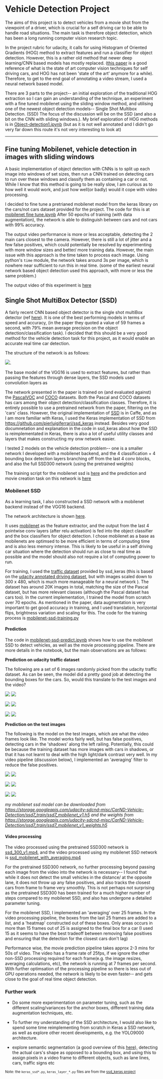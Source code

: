 # Vehicle Detection Project

The aims of this project is to detect vehicles from a movie shot from the viewpoint of a driver, which is crucial for a self
driving car to be able to handle road situations. The main task is therefore object detection, which has been a long running computer
vision research topic.

In the project rubric for udacity, it calls for using Histogram of Oriented Gradients (HOG) method to extract features and
run a classifier for object detection. However, this is a rather old method that newer deep learning/CNN based models has mostly replaced.
([this paper](http://arxiv.org/abs/1704.05519) is a good reference of what is the state of art computer vision techniques for self driving cars, and HOG has not been 'state of the art' anymore for a while).
Therefore, to get to the end goal of annotating a video stream, I used a neural network based model.

There are 3 parts to the project-- an initial exploration of the traditional HOG extraction so I can gain an understanding of the technique, an experiment with a fine tuned mobilenet using the sliding window method, and utilising one of the newest object
detection models-- Single Shot Multibox Detection. (SSD) The focus of the discussion will be on the SSD (and also a bit on the CNN with sliding windows.). My brief exploration of HOG methods is in [Object-detection1.ipynb](https://github.com/wwymak/udacity-selfdrivingcar-nd/blob/master/CarND-Vehicle-Detection/Object-detection1.ipynb) (but as it is not well annotated and I didn't go very far down this route it's not very interesting to look at)

---

## Fine tuning Mobilenet, vehicle detection in images with sliding windows

A basic implementation of object detection with CNNs is to split up each image into windows of set sizes, then run a CNN
trained on detecting cars to run over these windows and classify them as containing a car or not. While I know that this
method is going to be really slow, I am curious as to how well it would work, and just how well(or badly) would it cope
with video processing.

I decided to fine tune a pretrianed mobilenet model from the keras library on the cars/not cars dataset provided for the project.
The code for this is at [mobilenet fine tune.ipynb](https://github.com/wwymak/udacity-selfdrivingcar-nd/blob/master/CarND-Vehicle-Detection/mobilenet%20fine%20tune.ipynb)
After 50 epochs of training (with data augmentation), the network is able to distinguish between cars and not cars with 99% accuracy.


The output video performance is more or less acceptable, detecting the 2 main cars closest to the camera. However, there is still
a lot of jitter and a few false positives, which could potentially be resolved by experimenting with more window sizes and better/
more training data. However, the main issue with this approach is the time taken to process each image. Using python's `time` module, the network takes around 3s per image, which is nowhere near sufficient to run this in real time. (some of the earliest neural network based object detection used this approach, with more or less the same problem.)

The output video of this experiment is [here](https://github.com/wwymak/udacity-selfdrivingcar-nd/blob/master/CarND-Vehicle-Detection/outvideo_mobilenet_full.mp4)

## Single Shot MultiBox Detector (SSD)

A fairly recent CNN based object detector is the single shot multiBox detector (ref [here](https://arxiv.org/abs/1512.02325)). It is
one of the best performing models in terms of speed and accuracy, (in the paper they quoted a value of 59 frames a second, with 79% mean average precision on the object detection/classification task). I decided that this should be a very good method for the
vehicle detection task for this project, as it would enable an accurate real time car detection.

The structure  of the network is as follows:

![](https://github.com/wwymak/udacity-selfdrivingcar-nd/blob/master/CarND-Vehicle-Detection/examples/SSD_architecture.png).

The base model of the VGG16 is used to extract features, but rather than passing the features through dense layers, the
SSD models used convolution layers as

The network presented in the paper is trained on (and evaluated against) the [PascalVOC](http://host.robots.ox.ac.uk/pascal/VOC/)
and [COCO](http://cocodataset.org/) datasets. Both the Pascal and COCO datasets has cars among their object detection/classification classes. Therefore, it is entirely possible to use a pretrained network from the paper, filtering on the 'cars' class. However,
the original implementation of [SSD](https://github.com/weiliu89/caffe/tree/ssd) is in Caffe, and as I am more familiar with Keras, I used the Keras implementation of
SSD from  https://github.com/pierluigiferrari/ssd_keras instead. Besides very good documnetation and explanation in the code in ssd_keras about how the SSD is reimplementated in Keras, there is also a lot of useful utility classes and layers that makes constructing my onw network easier.

I tested 2 models on the vehicle detection problem-- one is a smaller network I developed with a mobilenet backend, and the
4 classification + 4 bounding box detection layers branching off from the last 4 conv blocks, and also the full SSD300 network
(using the pretrained weights)

The training script for the mobilenet ssd is [here](https://github.com/wwymak/udacity-selfdrivingcar-nd/blob/master/CarND-Vehicle-Detection/mobilenet-ssd-training.py) and the
prediction and movie creation task on this network is [here](https://github.com/wwymak/udacity-selfdrivingcar-nd/blob/master/CarND-Vehicle-Detection/mobilenet-ssd-predict.ipynb)

### Mobilenet SSD
As a learning task, I also constructed a SSD network with a mobilenet backend instead of the VGG16 backend.  

The network architecture is shown [here](https://github.com/wwymak/udacity-selfdrivingcar-nd/blob/master/CarND-Vehicle-Detection/mobilenet-architecture.md).

It uses [mobilenet](https://arxiv.org/pdf/1704.04861.pdf) as the feature extractor, and the output from the last 4 pointwise conv layers (after relu activation) is fed into the object classifier and the box classifiers for object detection. I chose mobilenet as
a base as mobilenets are optimsed to be more efficient in terms of computing time and is also less memory intense. This is
likely to be useful in a self driving car situation where the detection should run as close to real time as possible and the
model should also not require a lot of computing power to run.

For training, I used the [traffic dataset](https://drive.google.com/file/d/0B0WbA4IemlxlT1IzQ0U1S2xHYVU/view?usp=sharing) provided by ssd_keras (this is based on the [udacity annotated driving dataset](https://github.com/udacity/self-driving-car/tree/master/annotations), but with images scaled down to 300 x 480, which is
much more manageable for a neural network ). The dataset has around 20K images in total, matching
the size of the Pascal dataset, but has more relevant classes (although the Pascal dataset has cars too).
In the current implementation, I trained the model from scratch over 70 epochs. As mentioned in the paper, data augmentation is
very important to get good accuracy in training, and I used translation, horizontal flips, brightness variation and scaling for this.
The code for the training process is [mobilenet-ssd-training.py](https://github.com/wwymak/udacity-selfdrivingcar-nd/blob/master/CarND-Vehicle-Detection/mobilenet-ssd-training.py)

#### Prediction

The code in [mobilenet-ssd-predict.ipynb](https://github.com/wwymak/udacity-selfdrivingcar-nd/blob/master/CarND-Vehicle-Detection/mobilenet-ssd-predict.ipynb) shows how to use the mobilenet SSD to detect vehicles, as well as the movie processing pipeline. There are more details in the notebook, but the main observations are as follows:

**Prediction on udacity traffic dataset**

The following are a set of 6 images randomly picked from the udacity traffic dataset. As can be seen, the model did a pretty good job
at detecting the bounding boxes for the cars. So, would this translate to the test images and the video?

![](https://github.com/wwymak/udacity-selfdrivingcar-nd/blob/master/CarND-Vehicle-Detection/output_images/1478732080090015975_predicted.jpg)   ![](https://github.com/wwymak/udacity-selfdrivingcar-nd/blob/master/CarND-Vehicle-Detection/output_images/1478895368744352345_predicted.jpg)   

![](https://github.com/wwymak/udacity-selfdrivingcar-nd/blob/master/CarND-Vehicle-Detection/output_images/1478897820720062731_predicted.jpg)   ![](https://github.com/wwymak/udacity-selfdrivingcar-nd/blob/master/CarND-Vehicle-Detection/output_images/1478901524392001997_predicted.jpg)   

![](https://github.com/wwymak/udacity-selfdrivingcar-nd/blob/master/CarND-Vehicle-Detection/output_images/1479498540474511391_predicted.jpg)   ![](https://github.com/wwymak/udacity-selfdrivingcar-nd/blob/master/CarND-Vehicle-Detection/output_images/1479502464744941068_predicted.jpg)


**Prediction on the test images**

The following is the model on the test images, which are what the video frames look like. The model works fairly well, but
has false positives, detecting cars in the 'shadows' along the left railing. Potentially, this could be because the training dataset
has more images with cars in shadows, or that it has not learnt to deal with the high light/dark contrast very well. In my video pipeline (discussion below), I implemented an 'averaging' filter to reduce the false positives.

![](https://github.com/wwymak/udacity-selfdrivingcar-nd/blob/master/CarND-Vehicle-Detection/output_images/test1_predicted.jpg)   ![](https://github.com/wwymak/udacity-selfdrivingcar-nd/blob/master/CarND-Vehicle-Detection/output_images/test2_predicted.jpg)   

![](https://github.com/wwymak/udacity-selfdrivingcar-nd/blob/master/CarND-Vehicle-Detection/output_images/test3_predicted.jpg)   ![](https://github.com/wwymak/udacity-selfdrivingcar-nd/blob/master/CarND-Vehicle-Detection/output_images/test4_predicted.jpg)   

![](https://github.com/wwymak/udacity-selfdrivingcar-nd/blob/master/CarND-Vehicle-Detection/output_images/test5_predicted.jpg)   ![](https://github.com/wwymak/udacity-selfdrivingcar-nd/blob/master/CarND-Vehicle-Detection/output_images/test6_predicted.jpg)

*my mobilenet ssd model can be downloaded from https://storage.googleapis.com/udacity-sdcnd-misc/CarND-Vehicle-Detection/ssd7_train/ssd7_mobilenet_v1.h5 and the weights from https://storage.googleapis.com/udacity-sdcnd-misc/CarND-Vehicle-Detection/ssd7_train/ssd7_mobilenet_v1_weights.h5*  

#### Video processing

The video processed using the pretrained SSD300 network is [ssd_300_v1.mp4](https://github.com/wwymak/udacity-selfdrivingcar-nd/blob/master/CarND-Vehicle-Detection/ssd_300_v1.mp4), and
the video processed using my mobilenet SSD network is [ssd_mobilenet_with_averaging.mp4](https://github.com/wwymak/udacity-selfdrivingcar-nd/blob/master/CarND-Vehicle-Detection/ssd_mobilenet_with_averaging.mp4)

For the pretrained SSD300 network, no further processing beyond passing each image from the video into the network is necessary-- I found that while it does not detect the small vehicles in the distance/ at the opposite lane, it does not throw up any false positives, and also tracks the closest cars from frame to frame very smoothly. This is not perhaps not surprising as the pretrained SSD300 has been trained for a much higher number of steps
compared to my mobilenet SSD, and also has undergone a detailed parameter tuning.

For the mobilenet SSD, I implemented an 'averaging' over 25 frames. In the video processing pipeline, the boxes from the last 25 frames
are added to a list, and a 'heatmap' constructed out of these boxes. Only areas occurs in more than 15 frames out of 25 is assigned to the final box for a car (I used 15 as it seems to have the best tradeoff between removing false positives and ensuring that the detection for the closest cars don't lag)

Performance wise, the movie prediction pipeline takes approx 2-3 mins for 50s of video. The video has a frame rate of 25fps, if we ignore the other non-SSD processing required for each frame(e.g. the image resizes, averaging calculations, etc), the network is
running at 7 frames per second. With further optimsation of the processing pipeline so there is less out of GPU operations
needed, the network is likely to be even faster-- and gets close to the goal of real time object detection.


### Further work

- Do some more experimentation on parameter tuning, such as the different scaling/variances for the anchor boxes, different training
data augmentation techniques, etc.

- To further my understanding of the SSD architecture, I would also like to spend some time reimplementing from scratch in Keras
a SSD network, as well as explore other recent developments, e.g. the YOLO9000 architecture.

- explore semantic segmentation (a good overview of this [here](http://blog.qure.ai/notes/semantic-segmentation-deep-learning-review)), detecting the actual cars's shape as opposed to a bounding box, and using this to assign pixels in a video frame to different objects, such as lane lines, cars, traffic signs etc

<small>Note: the `keras_ssd*.py`, `keras_layer_*.py` files are from the [ssd_keras project](https://github.com/pierluigiferrari/ssd_keras)</small>
